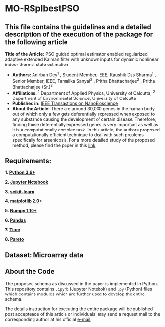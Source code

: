 
# MO-RSplbestPSO

## This file contains the guidelines and a detailed description of the execution of the package for the following article

**Title of the Article:** PSO guided optimal estimator enabled regularized adaptive extended Kalman filter with unknown inputs for dynamic nonlinear indoor thermal state estimation
- **Authors:** Anirban Dey<sup>1</sup> , Student Member, IEEE, Kaushik Das Sharma<sup>1</sup>  , Senior Member, IEEE, Tamalika Sanyal<sup>2</sup>  , Pritha Bhattacharjee<sup>2</sup>  , Pritha Bhattacharjee (Sr.)<sup>2</sup> 
- **Affiliations:**  <sup>1</sup> Department of Applied Physics, University of Calcutta; <sup>2</sup> Department of Environmental Science, University of Calcutta 
- **Published in:** [IEEE Transactions on NanoBioscience](https://ieeexplore.ieee.org/xpl/RecentIssue.jsp?punumber=7728)
- **About the Article:** There are around 30,000 genes in the human body out of which only a few gets deferentially expressed when exposed to any substance causing the development of certain disease. Therefore, finding those deferentially expressed genes is very important as well as it is a computationally complex task. In this article, the authors proposed a computationally efficient technique to deal with such problems specifically for arsenicosis. For a more detailed study of the proposed method, please find the paper in this [link](https://pubmed.ncbi.nlm.nih.gov/35895661/)


## Requirements:

**1. [Python 3.6+](https://www.python.org/downloads/release/python-2713/)**

**2. [Jupyter Notebook](https://jupyter.org/)**

**3. [scikit-learn](https://scikit-learn.org/stable/install.html)**

**4. [matplotlib 2.0+](https://matplotlib.org/users/installing.html)**

**5. [Numpy 1.10+](https://pypi.org/project/numpy/)**

**6. [Pandas](https://pandas.pydata.org/)**

**7. [Time](https://docs.python.org/3/library/time.html)**

**8. [Pareto](https://pypi.org/project/pareto/)**




## Dataset: Microarray data 


## About the Code

The proposed schema as discussed in the paper is implemented in Python. This repository contains `.ipynb` (Jupyter Notebok) and `.py` (Python) files which contains modules which are further used to develop the entire schema.   

The details instruction for executing the entire package will be published post acceptence of this article or individuals' may send a request mail to the corresponding author at his official [e-mail](mailto:kdsaphy@caluniv.ac.in);   




